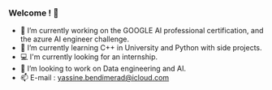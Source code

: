 ### Welcome ! 👋

- 🔭 I’m currently working on the GOOGLE AI professional certification, and the azure AI engineer challenge.
- 🌱 I’m currently learning C++ in University and Python with side projects.
- 💻 I'm currently looking for an internship.
- 👯 I’m looking to work on Data engineering and AI.
- 📫 E-mail : yassine.bendimerad@icloud.com


<!--
**bm-Yassine/bm-Yassine** is a ✨ _special_ ✨ repository because its `README.md` (this file) appears on your GitHub profile.

Here are some ideas to get you started:

- 🔭 I’m currently working on ...
- 🌱 I’m currently learning ...
- 👯 I’m looking to collaborate on ...
- 🤔 I’m looking for help with ...
- 💬 Ask me about ...
- 📫 How to reach me: ...
- 😄 Pronouns: ...
- ⚡ Fun fact: ...
-->
